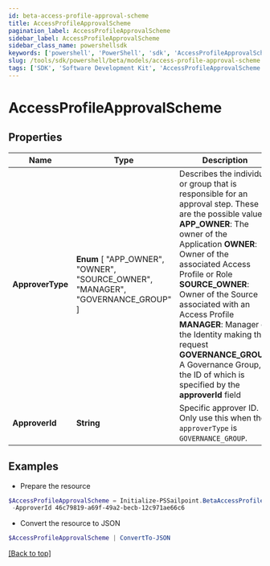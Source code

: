 ```yaml
---
id: beta-access-profile-approval-scheme
title: AccessProfileApprovalScheme
pagination_label: AccessProfileApprovalScheme
sidebar_label: AccessProfileApprovalScheme
sidebar_class_name: powershellsdk
keywords: ['powershell', 'PowerShell', 'sdk', 'AccessProfileApprovalScheme', 'BetaAccessProfileApprovalScheme'] 
slug: /tools/sdk/powershell/beta/models/access-profile-approval-scheme
tags: ['SDK', 'Software Development Kit', 'AccessProfileApprovalScheme', 'BetaAccessProfileApprovalScheme']
---
```



# AccessProfileApprovalScheme

## Properties

Name | Type | Description | Notes
------------ | ------------- | ------------- | -------------
**ApproverType** |  **Enum** [  "APP_OWNER",    "OWNER",    "SOURCE_OWNER",    "MANAGER",    "GOVERNANCE_GROUP" ] | Describes the individual or group that is responsible for an approval step. These are the possible values: **APP_OWNER**: The owner of the Application  **OWNER**: Owner of the associated Access Profile or Role  **SOURCE_OWNER**: Owner of the Source associated with an Access Profile  **MANAGER**: Manager of the Identity making the request  **GOVERNANCE_GROUP**: A Governance Group, the ID of which is specified by the **approverId** field | [optional] 
**ApproverId** | **String** | Specific approver ID. Only use this when the `approverType` is `GOVERNANCE_GROUP`. | [optional] 

## Examples

- Prepare the resource
```powershell
$AccessProfileApprovalScheme = Initialize-PSSailpoint.BetaAccessProfileApprovalScheme  -ApproverType GOVERNANCE_GROUP `
 -ApproverId 46c79819-a69f-49a2-becb-12c971ae66c6
```

- Convert the resource to JSON
```powershell
$AccessProfileApprovalScheme | ConvertTo-JSON
```


[[Back to top]](#) 

